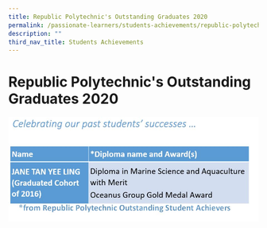 ```yaml
---
title: Republic Polytechnic's Outstanding Graduates 2020
permalink: /passionate-learners/students-achievements/republic-polytechnics-outstanding-graduates-2020/
description: ""
third_nav_title: Students Achievements
---
```


# **Republic Polytechnic's Outstanding Graduates 2020**

![](/images/Republic%20Polytechnics%20Outstanding%20Graduates%202020.jpg)